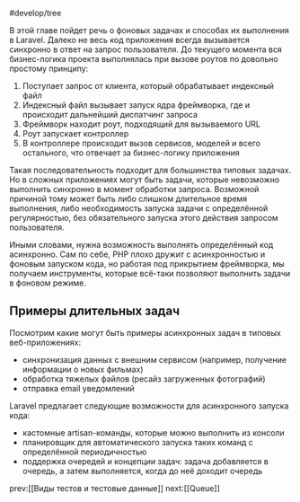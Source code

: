 #develop/tree 

В этой главе пойдет речь о фоновых задачах и способах их выполнения в Laravel.
Далеко не весь код приложения всегда вызывается синхронно в ответ на запрос пользователя. До текущего момента вся бизнес-логика проекта выполнялась при вызове роутов по довольно простому принципу:

1. Поступает запрос от клиента, который обрабатывает индексный файл
2. Индексный файл вызывает запуск ядра фреймворка, где и происходит дальнейший диспатчинг запроса
3. Фреймворк находит роут, подходящий для вызываемого URL
4. Роут запускает контроллер
5. В контроллере происходит вызов сервисов, моделей и всего остального, что отвечает за бизнес-логику приложения

Такая последовательность подходит для большинства типовых задачах. Но в сложных приложениях могут быть задачи, которые невозможно выполнить синхронно в момент обработки запроса. Возможной причиной тому может быть либо слишком длительное время выполнения, либо необходимость запуска задачи с определённой регулярностью, без обязательного запуска этого действия запросом пользователя.

Иными словами, нужна возможность выполнять определённый код асинхронно. Сам по себе, PHP плохо дружит с асинхронностью и фоновым запуском кода, но работая под прикрытием фреймворка, мы получаем инструменты, которые всё-таки позволяют выполнить задачи в фоновом режиме.

## Примеры длительных задач

Посмотрим какие могут быть примеры асинхронных задач в типовых веб-приложениях:

- синхронизация данных с внешним сервисом (например, получение информации о новых фильмах)
- обработка тяжелых файлов (ресайз загруженных фотографий)
- отправка email уведомлений

Laravel предлагает следующие возможности для асинхронного запуска кода:

- кастомные artisan-команды, которые можно выполнить из консоли
- планировщик для автоматического запуска таких команд с определённой периодичностью
- поддержка очередей и концепции задач: задача добавляется в очередь, а затем выполняется, когда до неё доходит очередь

prev:[[Виды тестов и тестовые данные]] next:[[Queue]]
